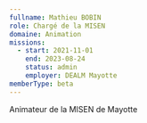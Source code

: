 ```yaml
---
fullname: Mathieu BOBIN
role: Chargé de la MISEN
domaine: Animation
missions:
  - start: 2021-11-01
    end: 2023-08-24
    status: admin
    employer: DEALM Mayotte
memberType: beta
---
```


Animateur de la MISEN de Mayotte
